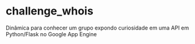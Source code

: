 # challenge_whois
Dinâmica para conhecer um grupo expondo curiosidade em uma API em Python/Flask no Google App Engine
